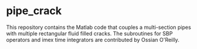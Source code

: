 # pipe_crack
This repository contains the Matlab code that couples a multi-section pipes with multiple rectangular fluid filled cracks. The subroutines for SBP operators and imex time integrators are contributed by Ossian O'Reilly.
